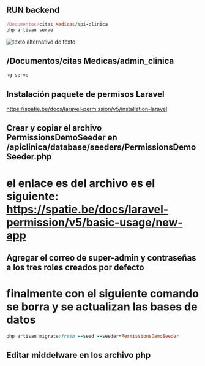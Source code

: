## RUN backend
```ruby
/Documentos/citas Medicas/api-clinica
php artisan serve
```
![texto alternativo de texto](./Imagenes/anexo3.PNG)

## /Documentos/citas Medicas/admin_clinica
```ruby
ng serve
```
## Instalación paquete de permisos Laravel

https://spatie.be/docs/laravel-permission/v5/installation-laravel

## Crear y copiar el archivo PermissionsDemoSeeder en /apiclinica/database/seeders/PermissionsDemoSeeder.php
# el enlace es del archivo es el siguiente: https://spatie.be/docs/laravel-permission/v5/basic-usage/new-app
## Agregar el correo de super-admin y contraseñas a los tres roles creados por defecto
# finalmente con el siguiente comando se borra y se actualizan las bases de datos
```ruby
php artisan migrate:fresh --seed --seeder=PermissionsDemoSeeder
```
## Editar middelware en los archivo php
